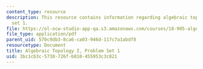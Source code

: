 ```yaml
---
content_type: resource
description: This resource contains information regarding algebraic topology I, problem
  set 1.
file: https://ol-ocw-studio-app-qa.s3.amazonaws.com/courses/18-905-algebraic-topology-i-fall-2016/3bc1cb3c5738726fb810455953c3c821_MIT18_905F16_pset1.pdf
file_type: application/pdf
parent_uid: 570c9db3-8ca6-ca03-946d-117c7a1abdf8
resourcetype: Document
title: Algebraic Topology I, Problem Set 1
uid: 3bc1cb3c-5738-726f-b810-455953c3c821
---
```


